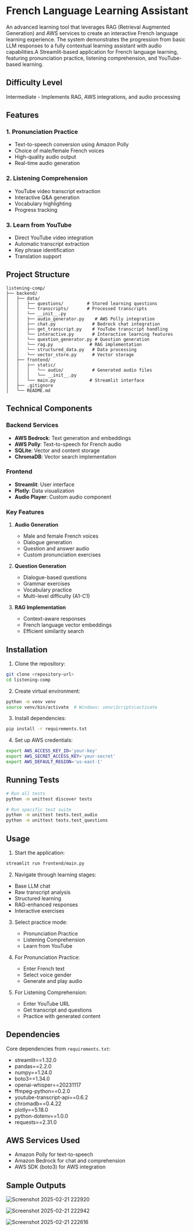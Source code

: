 # French Language Learning Assistant

An advanced learning tool that leverages RAG (Retrieval Augmented Generation) and AWS services to create an interactive French language learning experience. The system demonstrates the progression from basic LLM responses to a fully contextual learning assistant with audio capabilities.A Streamlit-based application for French language learning, featuring pronunciation practice, listening comprehension, and YouTube-based learning.

## Difficulty Level
Intermediate - Implements RAG, AWS integrations, and audio processing

## Features

### 1. Pronunciation Practice
- Text-to-speech conversion using Amazon Polly
- Choice of male/female French voices
- High-quality audio output
- Real-time audio generation

### 2. Listening Comprehension
- YouTube video transcript extraction
- Interactive Q&A generation
- Vocabulary highlighting
- Progress tracking

### 3. Learn from YouTube
- Direct YouTube video integration
- Automatic transcript extraction
- Key phrase identification
- Translation support

## Project Structure
```
listening-comp/
├── backend/
│   ├── data/
│   │   ├── questions/         # Stored learning questions
│   │   └── transcripts/       # Processed transcripts
│   │   └── __init__.py
│   │   ├── audio_generator.py    # AWS Polly integration
│   │   ├── chat.py              # Bedrock chat integration
│   │   ├── get_transcript.py    # YouTube transcript handling
│   │   └── interactive.py       # Interactive learning features
│   │   └── question_generator.py # Question generation
│   │   └── rag.py              # RAG implementation
│   │   └── structured_data.py   # Data processing
│   │   └── vector_store.py      # Vector storage
│   ├── frontend/
│   │   ├── static/
│   │   │   └── audio/           # Generated audio files
│   │   │   └── __init__.py
│   │   └── main.py             # Streamlit interface
│   ├── .gitignore
│   └── README.md
```

## Technical Components

### Backend Services
- **AWS Bedrock**: Text generation and embeddings
- **AWS Polly**: Text-to-speech for French audio
- **SQLite**: Vector and content storage
- **ChromaDB**: Vector search implementation

### Frontend
- **Streamlit**: User interface
- **Plotly**: Data visualization
- **Audio Player**: Custom audio component

### Key Features
1. **Audio Generation**
   - Male and female French voices
   - Dialogue generation
   - Question and answer audio
   - Custom pronunciation exercises

2. **Question Generation**
   - Dialogue-based questions
   - Grammar exercises
   - Vocabulary practice
   - Multi-level difficulty (A1-C1)

3. **RAG Implementation**
   - Context-aware responses
   - French language vector embeddings
   - Efficient similarity search

## Installation

1. Clone the repository:
```bash
git clone <repository-url>
cd listening-comp
```

2. Create virtual environment:
```bash
python -m venv venv
source venv/bin/activate  # Windows: venv\Scripts\activate
```

3. Install dependencies:
```bash
pip install -r requirements.txt
```

4. Set up AWS credentials:
```bash
export AWS_ACCESS_KEY_ID='your-key'
export AWS_SECRET_ACCESS_KEY='your-secret'
export AWS_DEFAULT_REGION='us-east-1'
```

## Running Tests
```bash
# Run all tests
python -m unittest discover tests

# Run specific test suite
python -m unittest tests.test_audio
python -m unittest tests.test_questions
```

## Usage

1. Start the application:
```bash
streamlit run frontend/main.py
```

2. Navigate through learning stages:
- Base LLM chat
- Raw transcript analysis
- Structured learning
- RAG-enhanced responses
- Interactive exercises

3. Select practice mode:
   - Pronunciation Practice
   - Listening Comprehension
   - Learn from YouTube

4. For Pronunciation Practice:
   - Enter French text
   - Select voice gender
   - Generate and play audio

5. For Listening Comprehension:
   - Enter YouTube URL
   - Get transcript and questions
   - Practice with generated content

## Dependencies

Core dependencies from `requirements.txt`:
- streamlit==1.32.0
- pandas==2.2.0
- numpy==1.24.0
- boto3==1.34.0
- openai-whisper==20231117
- ffmpeg-python==0.2.0
- youtube-transcript-api==0.6.2
- chromadb==0.4.22
- plotly==5.18.0
- python-dotenv==1.0.0
- requests==2.31.0

## AWS Services Used
- Amazon Polly for text-to-speech
- Amazon Bedrock for chat and comprehension
- AWS SDK (boto3) for AWS integration

## Sample Outputs

![Screenshot 2025-02-21 222920](https://github.com/user-attachments/assets/51960e5d-1ab5-41b5-890c-46c4c450bdd9)



![Screenshot 2025-02-21 222942](https://github.com/user-attachments/assets/c7ac0975-2d90-4b83-9543-32e5f8cc4e11)



![Screenshot 2025-02-21 222616](https://github.com/user-attachments/assets/4f825700-23dd-4479-918c-ce2de89bd23d)


